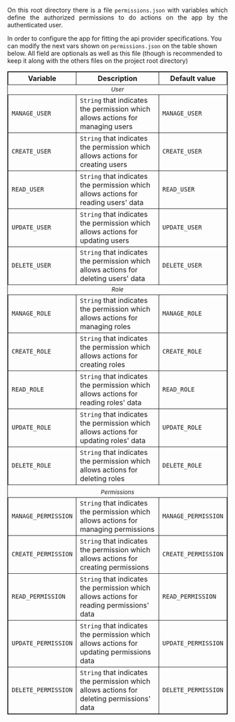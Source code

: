 <p style="text-align: justify;">
On this root directory there is a file <code>permissions.json</code> with variables which define the authorized permissions to do actions on the app by the
authenticated user.

In order to configure the app for fitting the api provider specifications. You can modify the next vars shown on <code>permissions.json</code> on the table shown below.
All field are optionals as well as this file (though is recommended to keep it along with the others files on the project root directory)
</p>

<p>
<table style="border: 1px solid;">
    <thead>
        <th style="width: 18%; border: 1px solid;">Variable</th>
        <th style="width: 67%; border: 1px solid;">Description</th>
        <th style="width: 15%; border: 1px solid;">Default value</th>
    </thead>
    <tbody>
        <tr>
            <td colspan="3" style="text-align: center; font-style: italic;"><small>User</small></td>
        </tr>
        <tr>
            <td style="border: 1px solid;"><code>MANAGE_USER</code></td>
            <td style="border: 1px solid;"><code>String</code> that indicates the permission which allows actions for managing users</td>
            <td style="border: 1px solid;"><code>MANAGE_USER</code></td>
        </tr>
        <tr>
            <td style="border: 1px solid;"><code>CREATE_USER</code></td>
            <td style="border: 1px solid;"><code>String</code> that indicates the permission which allows actions for creating users</td>
            <td style="border: 1px solid;"><code>CREATE_USER</code></td>
        </tr>
        <tr>
            <td style="border: 1px solid;"><code>READ_USER</code></td>
            <td style="border: 1px solid;"><code>String</code> that indicates the permission which allows actions for reading users' data</td>
            <td style="border: 1px solid;"><code>READ_USER</code></td>
        </tr>
        <tr>
            <td style="border: 1px solid;"><code>UPDATE_USER</code></td>
            <td style="border: 1px solid;"><code>String</code> that indicates the permission which allows actions for updating users</td>
            <td style="border: 1px solid;"><code>UPDATE_USER</code></td>
        </tr>
        <tr>
            <td style="border: 1px solid;"><code>DELETE_USER</code></td>
            <td style="border: 1px solid;"><code>String</code> that indicates the permission which allows actions for deleting users' data</td>
            <td style="border: 1px solid;"><code>DELETE_USER</code></td>
        </tr>
        <tr>
            <td colspan="3" style="text-align: center; font-style: italic;"><small>Role</small></td>
        </tr>
        <tr>
            <td style="border: 1px solid;"><code>MANAGE_ROLE</code></td>
            <td style="border: 1px solid;"><code>String</code> that indicates the permission which allows actions for managing roles</td>
            <td style="border: 1px solid;"><code>MANAGE_ROLE</code></td>
        </tr>
        <tr>
            <td style="border: 1px solid;"><code>CREATE_ROLE</code></td>
            <td style="border: 1px solid;"><code>String</code> that indicates the permission which allows actions for creating roles</td>
            <td style="border: 1px solid;"><code>CREATE_ROLE</code></td>
        </tr>
        <tr>
            <td style="border: 1px solid;"><code>READ_ROLE</code></td>
            <td style="border: 1px solid;"><code>String</code> that indicates the permission which allows actions for reading roles' data</td>
            <td style="border: 1px solid;"><code>READ_ROLE</code></td>
        </tr>
        <tr>
            <td style="border: 1px solid;"><code>UPDATE_ROLE</code></td>
            <td style="border: 1px solid;"><code>String</code> that indicates the permission which allows actions for updating roles' data</td>
            <td style="border: 1px solid;"><code>UPDATE_ROLE</code></td>
        </tr>
        <tr>
            <td style="border: 1px solid;"><code>DELETE_ROLE</code></td>
            <td style="border: 1px solid;"><code>String</code> that indicates the permission which allows actions for deleting roles</td>
            <td style="border: 1px solid;"><code>DELETE_ROLE</code></td>
        </tr>
        <tr><td colspan="3"></td></tr>
        <tr>
            <td colspan="3" style="text-align: center; font-style: italic;"><small>Permissions</small></td>
        </tr>
        <tr>
            <td style="border: 1px solid;"><code>MANAGE_PERMISSION</code></td>
            <td style="border: 1px solid;"><code>String</code> that indicates the permission which allows actions for managing permissions</td>
            <td style="border: 1px solid;"><code>MANAGE_PERMISSION</code></td>
        </tr>
        <tr>
            <td style="border: 1px solid;"><code>CREATE_PERMISSION</code></td>
            <td style="border: 1px solid;"><code>String</code> that indicates the permission which allows actions for creating permissions</td>
            <td style="border: 1px solid;"><code>CREATE_PERMISSION</code></td>
        </tr>
        <tr>
            <td style="border: 1px solid;"><code>READ_PERMISSION</code></td>
            <td style="border: 1px solid;"><code>String</code> that indicates the permission which allows actions for reading permissions' data</td>
            <td style="border: 1px solid;"><code>READ_PERMISSION</code></td>
        </tr>
        <tr>
            <td style="border: 1px solid;"><code>UPDATE_PERMISSION</code></td>
            <td style="border: 1px solid;"><code>String</code> that indicates the permission which allows actions for updating permissions data</td>
            <td style="border: 1px solid;"><code>UPDATE_PERMISSION</code></td>
        </tr>
        <tr>
            <td style="border: 1px solid;"><code>DELETE_PERMISSION</code></td>
            <td style="border: 1px solid;"><code>String</code> that indicates the permission which allows actions for deleting permissions' data</td>
            <td style="border: 1px solid;"><code>DELETE_PERMISSION</code></td>
        </tr>
    <tbody>
</table>
</p>